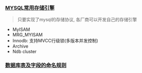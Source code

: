### [MYSQL常用存储引擎](https://www.imooc.com/video/1909)

> 只要实现了mysql的存储协议, 各厂商可以开发自己的存储引擎

+ MyISAM
+ MRG_MYISAM
+ Innodb: 支持MVCC行级锁(多版本并发控制)
+ Archive
+ Ndb cluster


### [数据库表及字段的命名规则](https://www.imooc.com/video/1910)

